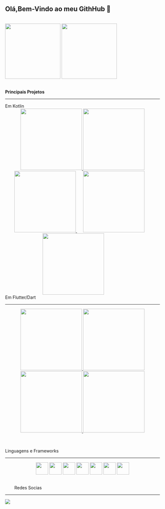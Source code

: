 ## Olá,Bem-Vindo ao meu GithHub 👋
<!--
**R0nald0/R0nald0** is a ✨ _special_ ✨ repository because its `README.md` (this file) appears on your GitHub profile.

Here are some ideas to get you started:

- 🔭 I’m currently working on ...
- 🌱 I’m currently learning ...
- 👯 I’m looking to collaborate on ...
- 🤔 I’m looking for help with ...
- 💬 Ask me about ...
- 📫 How to reach me: ...
- 😄 Pronouns: ...
- ⚡ Fun fact: ...
-->
<br>
<div >
  <img height="180em" src="https://github-readme-stats.vercel.app/api?username=r0nald0&show_icons=true&theme=transparent">
  <img height="180em" src="https://github-readme-stats.vercel.app/api/top-langs/?username=r0nald0&layout=compact">
</div>

<br>
<strong><p>Principais Projetos</p></strong>
<hr>
<span>Em Kotlin</span>

<div  align="center" >
     <a href="https://github.com/R0nald0/QuizApp">
        <img height="200em" src="https://github.com/user-attachments/assets/f244a4fc-fe75-4000-ad17-58769412540d"/>
   </a> 
    <a href="https://github.com/R0nald0/ReceitaApp">
        <img height="200em" src="https://github.com/user-attachments/assets/f1c96cc6-f4eb-4450-bac6-ce15b621d08f"/>
   </a> 

   <a href="https://github.com/R0nald0/SoundPlayer">
        <img height="200em" src="https://github.com/user-attachments/assets/3f9cd237-5a2f-48b5-99d4-36620b71f974"/>
   </a>   
   <a href="https://github.com/R0nald0/IfoodApp-clone" style=" padding: 20px">
        <img height="200em" src="https://github.com/user-attachments/assets/2ce5ff9a-1c49-4206-bb2a-c4acab292b6f"> 
   </a>  
   <a href="https://github.com/R0nald0/Analyze-credit-system-mobile">
        <img height="200em" src="https://github.com/user-attachments/assets/940fa7c4-73c6-49fd-b541-cbdedd814a14" style="margin-right: 60px"> 
   </a>
</div>
<span>Em Flutter/Dart</span>
<hr>
<div  align="center" >
   <a href="https://github.com/R0nald0/Uber_Clone">
     <img src="https://github.com/user-attachments/assets/1eb71fb7-f2c9-4d76-bf38-92a0878187b3"  height="200em">
   </a> 
   <a href="https://github.com/R0nald0/todo_list_flutter">
        <img height="200em" src="https://github.com/user-attachments/assets/8d34e47e-8503-482e-8d11-1e8b82c8aa3f"/>
   </a>   
   <a href="https://github.com/R0nald0/contatos">
        <img height="200em" src="https://github.com/user-attachments/assets/b1f153f5-a7bf-4d29-ae43-77a782c0d1ca"> 
   </a style="margin-left: 60px;">  
   <a href="https://github.com/R0nald0/Movie-Thriller_app">
        <img height="200em" src="https://github.com/user-attachments/assets/6fbfeaf8-a044-47ec-985e-090950fffa4b"> 
   </a>
</div>
 <br>
<br>
<p>Linguagens e Frameworks</p>
<hr> 
<div align="center">
  <img height="40em" src="https://cdn.jsdelivr.net/gh/devicons/devicon@latest/icons/kotlin/kotlin-original-wordmark.svg" />
  <img height="40em" src="https://cdn.jsdelivr.net/gh/devicons/devicon@latest/icons/jetpackcompose/jetpackcompose-original-wordmark.svg" />
  <img height="40em" src="https://cdn.jsdelivr.net/gh/devicons/devicon@latest/icons/flutter/flutter-original.svg" />
  <img height="40em" src="https://cdn.jsdelivr.net/gh/devicons/devicon@latest/icons/dart/dart-original-wordmark.svg" />
  <img height="40em" src="https://cdn.jsdelivr.net/gh/devicons/devicon@latest/icons/java/java-original-wordmark.svg" />
  <img height="40em" src="https://cdn.jsdelivr.net/gh/devicons/devicon@latest/icons/spring/spring-original-wordmark.svg" />
  <img height="40em" src="https://cdn.jsdelivr.net/gh/devicons/devicon@latest/icons/gradle/gradle-original-wordmark.svg" />
</div>
 
<br>
<p style ="margin-left :30px" >Redes Socias</p>
<hr>
  
<div>
   <a href="www.linkedin.com/in/ronaldo-anjos">
       <img  src="https://img.shields.io/badge/LinkedIn-0077B5?style=for-the-badge&logo=linkedin&logoColor=white">
   </a>

</div>


